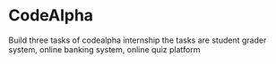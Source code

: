 # CodeAlpha
Build three tasks of codealpha internship the tasks are student grader system, online banking system, online quiz platform
